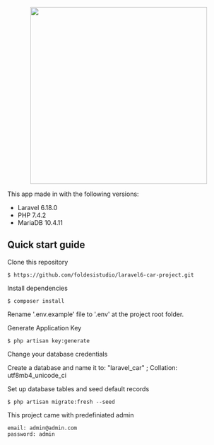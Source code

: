 
<p align="center"><img src="https://res.cloudinary.com/dtfbvvkyp/image/upload/v1566331377/laravel-logolockup-cmyk-red.svg" width="400"></p>  
  
This app made in with the following versions:  
  
- Laravel 6.18.0
- PHP 7.4.2
- MariaDB 10.4.11
  
## Quick start guide  
  
Clone this repository  
  
 
``` 
$ https://github.com/foldesistudio/laravel6-car-project.git
```  
  
Install dependencies  
```  
$ composer install
```  
  
Rename '.env.example' file to '.env' at the project root folder.  
  
Generate Application Key  
```  
$ php artisan key:generate  
```  
  
Change your database credentials  
  
Create a database and name it to: "laravel_car" ; Collation: utf8mb4_unicode_ci  
  
Set up database tables and seed default records  
```  
$ php artisan migrate:fresh --seed  
```  

This project came with predefiniated admin
```  
email: admin@admin.com
password: admin  
```
